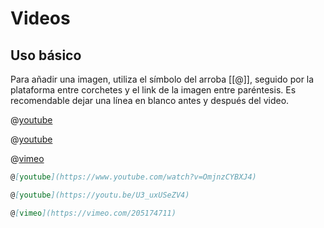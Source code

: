 # Videos

## Uso básico

Para añadir una imagen, utiliza el símbolo del arroba [[@]], seguido por la plataforma entre corchetes y el link de la imagen entre paréntesis. Es recomendable dejar una línea en blanco antes y después del video.

@[youtube](https://www.youtube.com/watch?v=OmjnzCYBXJ4)

@[youtube](https://youtu.be/U3_uxUSeZV4)

@[vimeo](https://vimeo.com/205174711)

```markdown
@[youtube](https://www.youtube.com/watch?v=OmjnzCYBXJ4)

@[youtube](https://youtu.be/U3_uxUSeZV4)

@[vimeo](https://vimeo.com/205174711)
```
